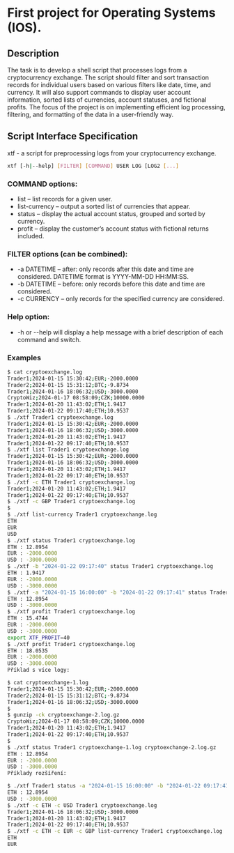 # First project for Operating Systems (IOS). 

## Description

The task is to develop a shell script that processes logs from a cryptocurrency exchange. The script should filter and sort transaction records for individual users based on various filters like date, time, and currency. It will also support commands to display user account information, sorted lists of currencies, account statuses, and fictional profits. The focus of the project is on implementing efficient log processing, filtering, and formatting of the data in a user-friendly way.

## Script Interface Specification
xtf - a script for preprocessing logs from your cryptocurrency exchange.

``` bash
xtf [-h|--help] [FILTER] [COMMAND] USER LOG [LOG2 [...] 
```
### COMMAND options:
 - list – list records for a given user.
 - list-currency – output a sorted list of currencies that appear.
 - status – display the actual account status, grouped and sorted by currency.
 - profit – display the customer’s account status with fictional returns included.
### FILTER options (can be combined):
 - -a DATETIME – after: only records after this date and time are considered. DATETIME format is YYYY-MM-DD HH:MM:SS.
 - -b DATETIME – before: only records before this date and time are considered.
 - -c CURRENCY – only records for the specified currency are considered.
### Help option:
 - -h or --help will display a help message with a brief description of each command and switch.

 ### Examples
 ```bash
$ cat cryptoexchange.log
Trader1;2024-01-15 15:30:42;EUR;-2000.0000
Trader2;2024-01-15 15:31:12;BTC;-9.8734
Trader1;2024-01-16 18:06:32;USD;-3000.0000
CryptoWiz;2024-01-17 08:58:09;CZK;10000.0000
Trader1;2024-01-20 11:43:02;ETH;1.9417
Trader1;2024-01-22 09:17:40;ETH;10.9537
$ ./xtf Trader1 cryptoexchange.log
Trader1;2024-01-15 15:30:42;EUR;-2000.0000
Trader1;2024-01-16 18:06:32;USD;-3000.0000
Trader1;2024-01-20 11:43:02;ETH;1.9417
Trader1;2024-01-22 09:17:40;ETH;10.9537
$ ./xtf list Trader1 cryptoexchange.log
Trader1;2024-01-15 15:30:42;EUR;-2000.0000
Trader1;2024-01-16 18:06:32;USD;-3000.0000
Trader1;2024-01-20 11:43:02;ETH;1.9417
Trader1;2024-01-22 09:17:40;ETH;10.9537
$ ./xtf -c ETH Trader1 cryptoexchange.log
Trader1;2024-01-20 11:43:02;ETH;1.9417
Trader1;2024-01-22 09:17:40;ETH;10.9537
$ ./xtf -c GBP Trader1 cryptoexchange.log
$
$ ./xtf list-currency Trader1 cryptoexchange.log
ETH
EUR
USD
$ ./xtf status Trader1 cryptoexchange.log
ETH : 12.8954
EUR : -2000.0000
USD : -3000.0000
$ ./xtf -b "2024-01-22 09:17:40" status Trader1 cryptoexchange.log
ETH : 1.9417
EUR : -2000.0000
USD : -3000.0000
$ ./xtf -a "2024-01-15 16:00:00" -b "2024-01-22 09:17:41" status Trader1 cryptoexchange.log
ETH : 12.8954
USD : -3000.0000
$ ./xtf profit Trader1 cryptoexchange.log
ETH : 15.4744
EUR : -2000.0000
USD : -3000.0000
export XTF_PROFIT=40
$ ./xtf profit Trader1 cryptoexchange.log
ETH : 18.0535
EUR : -2000.0000
USD : -3000.0000
Příklad s více logy:

$ cat cryptoexchange-1.log
Trader1;2024-01-15 15:30:42;EUR;-2000.0000
Trader2;2024-01-15 15:31:12;BTC;-9.8734
Trader1;2024-01-16 18:06:32;USD;-3000.0000
$
$ gunzip -ck cryptoexchange-2.log.gz
CryptoWiz;2024-01-17 08:58:09;CZK;10000.0000
Trader1;2024-01-20 11:43:02;ETH;1.9417
Trader1;2024-01-22 09:17:40;ETH;10.9537
$
$ ./xtf status Trader1 cryptoexchange-1.log cryptoexchange-2.log.gz
ETH : 12.8954
EUR : -2000.0000
USD : -3000.0000
Příklady rozšíření:

$ ./xtf Trader1 status -a "2024-01-15 16:00:00" -b "2024-01-22 09:17:41" cryptoexchange.log
ETH : 12.8954
USD : -3000.0000
$ ./xtf -c ETH -c USD Trader1 cryptoexchange.log
Trader1;2024-01-16 18:06:32;USD;-3000.0000
Trader1;2024-01-20 11:43:02;ETH;1.9417
Trader1;2024-01-22 09:17:40;ETH;10.9537
$ ./xtf -c ETH -c EUR -c GBP list-currency Trader1 cryptoexchange.log
ETH
EUR
```

